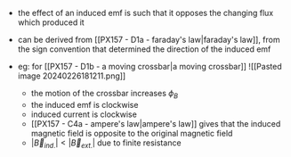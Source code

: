 - the effect of an induced emf is such that it opposes the changing flux which produced it
- can be derived from [[PX157 - D1a - faraday's law|faraday's law]], from the sign convention that determined the direction of the induced emf

- eg: for [[PX157 - D1b - a moving crossbar|a moving crossbar]]
	![[Pasted image 20240226181211.png]]
	- the motion of the crossbar increases $\phi_{B}$
	- the induced emf is clockwise
	- induced current is clockwise
	- [[PX157 - C4a - ampere's law|ampere's law]] gives that the induced magnetic field is opposite to the original magnetic field
	- $|\vec B_{ind.}| < |\vec B _{ext.}|$ due to finite resistance
